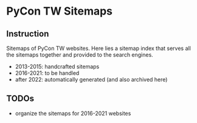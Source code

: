# PyCon TW Sitemaps

## Instruction

Sitemaps of PyCon TW websites. Here lies a sitemap index that serves all the sitemaps together and provided to the search engines.

- 2013-2015: handcrafted sitemaps
- 2016-2021: to be handled
- after 2022: automatically generated (and also archived here)

## TODOs

- organize the sitemaps for 2016-2021 websites

